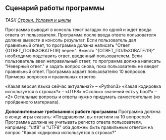 ## Сценарий работы программы ##
*TASK [Строки. Условия и циклы](https://platform.productstar.ru/01d2bdbb-6192-4c1a-816a-3a45724e888e/ef717895-5c9a-4a5d-8f22-42d9afe93aa9?tab=practice)*

Программа выводит в консоль текст загадок по одной и ждет ввода ответа от пользователя.
Программа после ввода ответа пользователя должна вывести в консоль результат. 
Если пользователь дал правильный ответ, то программа должна написать "Ответ {ОТВЕТ_ПОЛЬЗОВАТЕЛЯ} верен". 
Вместо "{ОТВЕТ_ПОЛЬЗОВАТЕЛЯ}" необходимо подставить ответ, введенный пользователем. 
Если пользователь ввел неправильный ответ, то программа должна написать "Неверный ответ." и задать вопрос снова, пока пользователь не введет правильный ответ.
Программа задает пользователю 10 вопросов.
Примеры вопросов и правильных ответов

«Какая версия языка сейчас актуальна?» – «Python3»
«Какая кодировка используется в строках?» – «UTF8»
«Сколько значений есть у bool?» – «2»
Остальные вопросы и ответы нужно придумать самостоятельно (из пройденного материала).

**Дополнительные требования к работе программы**
Программа должна в конце игры сказать: «Поздравляем, вы ответили на 10 вопросов!».
Программа должна не учитывать регистр ответа пользователя, например: "utf8" и "UTF8" оба должны быть правильным ответом на вопрос "Какая кодировка используется в строках?"
